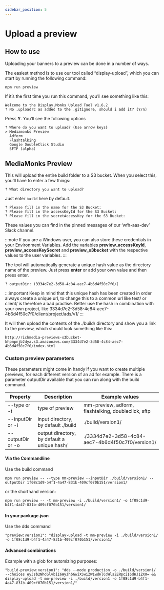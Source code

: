 ```yaml
---
sidebar_position: 5
---
```


# Upload a preview

## How to use

Uploading your banners to a preview can be done in a number of ways.

The easiest method is to use our tool called “display-upload”, which you can start by running the following command:

```terminal
npm run preview
```


If it’s the first time you run this command, you’ll see something like this:

```
Welcome to the Display.Monks Upload Tool v1.6.2
? No .uploadrc as added to the .gitignore, should i add it? (Y/n)
```

Press **Y**. You’ll see the following options

```
? Where do you want to upload? (Use arrow keys)
> Mediamonks Preview
  Adform
  Flashtalking
  Google DoubleClick Studio
  SFTP (alpha)
```

## MediaMonks Preview

This will upload the entire build folder to a S3 bucket. When you select this, you’ll have to enter a few things:

```
? What directory you want to upload?
```

Just enter `build` here by default.

```
? Please fill in the name for the S3 Bucket:
? Please fill in the accessKeyId for the S3 Bucket:
? Please fill in the secretAccessKey for the S3 Bucket:
```
These values you can find in the pinned messages of our ‘wfh-aas-dev’ Slack channel. 

:::note
If you are a Windows user, you can also store these credentials in your Environment Variables. 
Add the variables **preview_accessKeyId**, **preview_accessKeySecret** and **preview_s3bucket** with the respective values to the user variables.
:::

The tool will automatically generate a unique hash value as the directory name of the preview. Just press **enter** or add your
own value and then press enter. 

```
? outputDir: (3334d7e2-3d58-4c84-aec7-4b6d4f50c7f0/)
```

:::important
Keep in mind that this unique hash has been created in order always create a unique url, to change this to a common url like test/ or client/ is therefore a bad practise.
Better use the hash in combination with your own project, like 3334d7e2-3d58-4c84-aec7-4b6d4f50c7f0/client/project/ads/v1/
:::

It will then upload the contents of the ./build/ directory and show you a link to the preview, which should look something like this:

`http://richmedia-previews-s3bucket-khpmpnjb2dya.s3.amazonaws.com/3334d7e2-3d58-4c84-aec7-4b6d4f50c7f0/index.html
`

### Custom preview parameters
These parameters might come in handy if you want to create multiple previews, for each different version of an ad for example.
There is a parameter outputDir available that you can run along with the build command.

| Property |  Description | Example values |
| ----------- |  ----------- | ----------- |
| --type or -t | type of preview | mm-preview, adform, flashtalking, doubleclick, sftp
| --inputDir or -i | input directory, by default ./build | ./build/version1/
| --outputDir or -o | output directory, by default a unique hash/ | ./3334d7e2-3d58-4c84-aec7-4b6d4f50c7f0/version1/

#### Via the Commandline
Use the build command
```terminal
npm run preview -- --type mm-preview --inputDir ./build/version1/ --outputDir 1f08c1d9-b4f1-4a47-831b-409cf070b151/version1/
```

or the shorthand version:

```terminal
npm run preview -- -t mm-preview -i ./build/version1/ -o 1f08c1d9-b4f1-4a47-831b-409cf070b151/version1/
```

#### In your package.json
Use the dds command
```terminal
"preview:version1": "display-upload -t mm-preview -i ./build/version1/ -o 1f08c1d9-b4f1-4a47-831b-409cf070b151/version1/
```

#### Advanced combinations
Example with a glob for automizing purposes:
```terminal
"build-preview:version1": "dds --mode production -o ./build/version1/ --choices eyJsb2NhdGlvbiI6WyJhbGwiXSwiZW1wdHlCdWlsZERpciI6dHJ1ZX0= && display-upload -t mm-preview -i ./build/version1 -o 1f08c1d9-b4f1-4a47-831b-409cf070b151/version1/"
```